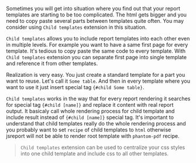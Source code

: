 Sometimes you will get into situation where you find out that your report templates are starting to be too complicated. The html gets bigger and you need to copy paste several parts between templates quite often. You may consider using `Child templates` extension in this situation.

`Child templates` allows you to include report templates into each other even in multiple levels. For example you want to have a same first page for every template. It's tedious to copy paste the same code to every template. With `Child templates` extension you can separate first page into single template and reference it from other templates. 

Realization is very easy. You just create a standard template for a part you want to reuse. Let's call it `Some table`. And then in every template where you want to use it just insert special tag `{#child Some table}`.

`Child templates` works in the way that for every report rendering it searches for special tag `{#child [name]}` and replace it content with real report output. It basicaly call whole rendering process for child template and include result instead of `{#child [name]}` special tag. It's important to understand that child templates really do the whole rendering process and you probably want to set `recipe` of child templates to `html` otherwise jsreport will not be able to render root template with `phantom-pdf` recipe.

> `Child templates` extension can be used to centralize your css styles into one child template and include css to all other templates.

